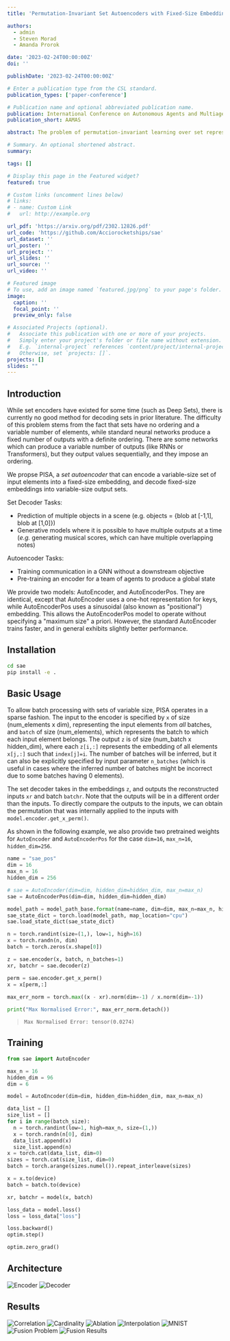 ```yaml
---
title: 'Permutation-Invariant Set Autoencoders with Fixed-Size Embeddings for Multi-Agent Learning'

authors:
  - admin
  - Steven Morad
  - Amanda Prorok

date: '2023-02-24T00:00:00Z'
doi: ''

publishDate: '2023-02-24T00:00:00Z'

# Enter a publication type from the CSL standard.
publication_types: ['paper-conference']

# Publication name and optional abbreviated publication name.
publication: International Conference on Autonomous Agents and Multiagent Systems (AAMAS)
publication_short: AAMAS

abstract: The problem of permutation-invariant learning over set representations is particularly relevant in the field of multi-agent systems---a few potential applications include unsupervised training of aggregation functions in graph neural networks (GNNs), neural cellular automata on graphs, and prediction of scenes with multiple objects. Yet existing approaches to set encoding and decoding tasks present a host of issues, including non-permutation-invariance, fixed-length outputs, reliance on iterative methods, non-deterministic outputs, computationally expensive loss functions, and poor reconstruction accuracy. In this paper we introduce a Permutation-Invariant Set Autoencoder (PISA), which tackles these problems and produces encodings with significantly lower reconstruction error than existing baselines. PISA also provides other desirable properties, including a similarity-preserving latent space, and the ability to insert or remove elements from the encoding. After evaluating PISA against baseline methods, we demonstrate its usefulness in a multi-agent application. Using PISA as a subcomponent, we introduce a novel GNN architecture which serves as a generalised communication scheme, allowing agents to use communication to gain full observability of a system.

# Summary. An optional shortened abstract.
summary: 

tags: []

# Display this page in the Featured widget?
featured: true

# Custom links (uncomment lines below)
# links:
# - name: Custom Link
#   url: http://example.org

url_pdf: 'https://arxiv.org/pdf/2302.12826.pdf'
url_code: 'https://github.com/Acciorocketships/sae'
url_dataset: ''
url_poster: ''
url_project: ''
url_slides: ''
url_source: ''
url_video: ''

# Featured image
# To use, add an image named `featured.jpg/png` to your page's folder.
image:
  caption: ''
  focal_point: ''
  preview_only: false

# Associated Projects (optional).
#   Associate this publication with one or more of your projects.
#   Simply enter your project's folder or file name without extension.
#   E.g. `internal-project` references `content/project/internal-project/index.md`.
#   Otherwise, set `projects: []`.
projects: []
slides: ""
---
```



## Introduction

While set encoders have existed for some time (such as Deep Sets), there is currently no good method for decoding sets in prior literature. The difficulty of this problem stems from the fact that sets have no ordering and a variable number of elements, while standard neural networks produce a fixed number of outputs with a definite ordering. There are some networks which can produce a variable number of outputs (like RNNs or Transformers), but they output values sequentially, and they impose an ordering.

We propse PISA, a _set autoencoder_ that can encode a variable-size set of input elements into a fixed-size embedding, and decode fixed-size embeddings into variable-size output sets.

Set Decoder Tasks:
- Prediction of multiple objects in a scene (e.g. objects = {blob at [-1,1], blob at [1,0]})
- Generative models where it is possible to have multiple outputs at a time (_e.g._ generating musical scores, which can have multiple overlapping notes)

Autoencoder Tasks:
- Training communication in a GNN without a downstream objective
- Pre-training an encoder for a team of agents to produce a global state

We provide two models: AutoEncoder, and AutoEncoderPos. They are identical, except that AutoEncoder uses a one-hot representation for keys, while AutoEncoderPos uses a sinusoidal (also known as "positional") embedding. This allows the AutoEncoderPos model to operate without specifying a "maximum size" a priori. However, the standard AutoEncoder trains faster, and in general exhibits slightly better performance.

## Installation

```bash
cd sae
pip install -e .
```

## Basic Usage

To allow batch processing with sets of variable size, PISA operates in a sparse fashion. The input to the encoder is specified by `x` of size (num_elements x dim), representing the input elements from _all_ batches, and `batch` of size (num_elements), which represents the batch to which each input element belongs. The output `z` is of size (num_batch x hidden_dim), where each `z[i,:]` represents the embedding of all elements `x[j,:]` such that `index[j]=i`. The number of batches will be inferred, but it can also be explicitly specified by input parameter `n_batches` (which is useful in cases where the inferred number of batches might be incorrect due to some batches having 0 elements).

The set decoder takes in the embeddings `z`, and outputs the reconstructed inputs `xr` and batch `batchr`. Note that the outputs will be in a different order than the inputs. To directly compare the outputs to the inputs, we can obtain the permutation that was internally applied to the inputs with `model.encoder.get_x_perm()`.

As shown in the following example, we also provide two pretrained weights for `AutoEncoder` and `AutoEncoderPos` for the case `dim=16`, `max_n=16`, `hidden_dim=256`.

```python
name = "sae_pos"
dim = 16
max_n = 16
hidden_dim = 256

# sae = AutoEncoder(dim=dim, hidden_dim=hidden_dim, max_n=max_n)
sae = AutoEncoderPos(dim=dim, hidden_dim=hidden_dim)

model_path = model_path_base.format(name=name, dim=dim, max_n=max_n, hidden_dim=hidden_dim)
sae_state_dict = torch.load(model_path, map_location="cpu")
sae.load_state_dict(sae_state_dict)

n = torch.randint(size=(1,), low=1, high=16)
x = torch.randn(n, dim)
batch = torch.zeros(x.shape[0])

z = sae.encoder(x, batch, n_batches=1)
xr, batchr = sae.decoder(z)

perm = sae.encoder.get_x_perm()
x = x[perm,:]
	
max_err_norm = torch.max((x - xr).norm(dim=-1) / x.norm(dim=-1))

print("Max Normalised Error:", max_err_norm.detach())
```
>```
>Max Normalised Error: tensor(0.0274)
>```

## Training
```python
from sae import AutoEncoder

max_n = 16
hidden_dim = 96
dim = 6

model = AutoEncoder(dim=dim, hidden_dim=hidden_dim, max_n=max_n)

data_list = []
size_list = []
for i in range(batch_size):
  n = torch.randint(low=1, high=max_n, size=(1,))
  x = torch.randn(n[0], dim)
  data_list.append(x)
  size_list.append(n)
x = torch.cat(data_list, dim=0)
sizes = torch.cat(size_list, dim=0)
batch = torch.arange(sizes.numel()).repeat_interleave(sizes)

x = x.to(device)
batch = batch.to(device)

xr, batchr = model(x, batch)

loss_data = model.loss()
loss = loss_data["loss"]

loss.backward()
optim.step()

optim.zero_grad()
```

## Architecture

![Encoder](imgs/encoderschema.png)
![Decoder](imgs/decoderschema.png)

## Results

![Correlation](imgs/correlation.png)
![Cardinality](imgs/cardinality.png)
![Ablation](imgs/ablation.png)
![Interpolation](imgs/interpolation.png)
![MNIST](imgs/mnist.png)
![Fusion Problem](imgs/fusion1.png)
![Fusion Results](imgs/fusion2.png)